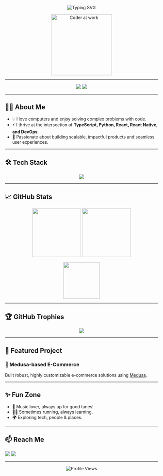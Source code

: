 <!--
**mehdinourollah/mehdinourollah** is a ✨ special ✨ repository because its README.md (this file) appears on your GitHub profile.
-->

<p align="center">
  <img src="https://readme-typing-svg.herokuapp.com?font=Fira+Code&weight=900&size=28&pause=1000&color=36BCF7&center=true&vCenter=true&width=435&lines=Hi+%F0%9F%91%8B%2C+I'm+Mehdi+Nourollah!;Software+Engineer;DevOps+Enthusiast;Happy+to+see+you+here!" alt="Typing SVG" />
</p>

<p align="center">
  <img src="https://media.giphy.com/media/qgQUggAC3Pfv687qPC/giphy.gif" width="200" alt="Coder at work">
</p>

---

<p align="center">
  <a href="https://www.linkedin.com/in/mehdi-nourollah?utm_source=share&utm_campaign=share_via&utm_content=profile&utm_medium=ios_app"><img src="https://img.shields.io/badge/LinkedIn-0077B5?style=flat-square&logo=linkedin&logoColor=white" /></a>
  <a href="https://mehdinourollah.com"><img src="https://img.shields.io/badge/Website-24292e?style=flat-square&logo=google-chrome&logoColor=white" /></a>
</p>

---

## 👨‍💻 About Me

- 💡 I love computers and enjoy solving complex problems with code.
- ⚡ I thrive at the intersection of **TypeScript, Python, React, React Native, and DevOps**.
- 🚀 Passionate about building scalable, impactful products and seamless user experiences.

---

## 🛠️ Tech Stack

<p align="center">
  <img src="https://skillicons.dev/icons?i=typescript,python,react,reactnative,git,docker,githubactions,linux,azure" />
</p>

---

## 📈 GitHub Stats

<p align="center">
  <img src="https://github-readme-stats.vercel.app/api?username=mehdinourollah&show_icons=true&theme=github_dark" height="160"/>
  <img src="https://github-readme-streak-stats.herokuapp.com?user=mehdinourollah&theme=github-dark&date_format=M%20j%5B%2C%20Y%5D" height="160"/>
</p>

<p align="center">
  <img src="https://github-readme-stats.vercel.app/api/top-langs/?username=mehdinourollah&layout=compact&hide=css,html&theme=github_dark" height="120"/>
</p>

---

## 🏆 GitHub Trophies

<p align="center">
  <img src="https://github-profile-trophy.vercel.app/?username=mehdinourollah&theme=discord&margin-w=8&margin-h=8&no-bg=true" />
</p>

---

## 🚀 Featured Project

### 🛒 Medusa-based E-Commerce

<p>
Built robust, highly customizable e-commerce solutions using <a href="https://medusajs.com/">Medusa</a>.
</p>

---

## ✨ Fun Zone

- 🎵 Music lover, always up for good tunes!
- 🏃‍♂️ Sometimes running, always learning.
- 🌍 Exploring tech, people & places.

---

## 📫 Reach Me

<p>
  <a href="https://www.linkedin.com/in/mehdi-nourollah?utm_source=share&utm_campaign=share_via&utm_content=profile&utm_medium=ios_app"><img src="https://img.shields.io/badge/LinkedIn-blue?style=for-the-badge&logo=linkedin" /></a>
  <a href="https://mehdinourollah.com"><img src="https://img.shields.io/badge/Website-black?style=for-the-badge&logo=google-chrome" /></a>
</p>

---

<p align="center">
  <img src="https://komarev.com/ghpvc/?username=mehdinourollah&style=flat-square&color=blue" alt="Profile Views" />
</p>
